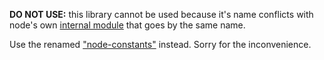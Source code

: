 **DO NOT USE:** this library cannot be used because it's name conflicts
with node's own [internal module](https://github.com/joyent/node/blob/master/lib/constants.js)
that goes by the same name.

Use the renamed ["node-constants"](https://www.npmjs.org/package/node-constants)
instead. Sorry for the inconvenience.
